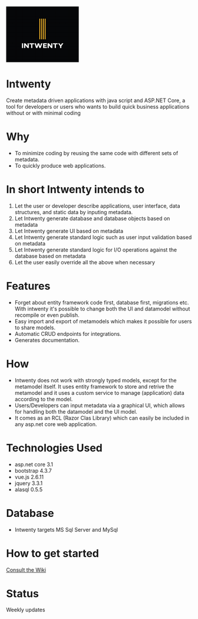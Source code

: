 ![alt text](https://github.com/Domitor/Intwenty/blob/master/IntwentyDemo/wwwroot/images/intwenty_loggo_small.png)


# Intwenty
Create metadata driven applications with java script and ASP.NET Core, a tool for developers or users who wants to build quick business applications without or with minimal coding

# Why
- To minimize coding by reusing the same code with different sets of metadata.
- To quickly produce web applications.

# In short Intwenty intends to
1. Let the user or developer describe applications, user interface, data structures, and static data by inputing metadata.
2. Let Intwenty generate database and database objects based on metadata
3. Let Intwenty generate UI based on metadata
4. Let Intwenty generate standard logic such as user input validation based on metadata
5. Let Intwenty generate standard logic for I/O operations against the database based on metadata
6. Let the user easily override all the above when necessary

# Features
- Forget about entity framework code first, database first, migrations etc. With intwenty it's possible to change both the UI and datamodel without recompile or even publish.
- Easy import and export of metamodels which makes it possible for users to share models.
- Automatic CRUD endpoints for integrations.
- Generates documentation. 

# How
- Intwenty does not work with strongly typed models, except for the metamodel itself. It uses entity framework to store and retrive the metamodel and it uses a custom service to manage (application) data according to the model.
- Users/Developers can input metadata via a graphical UI, which allows for handling both the datamodel and the UI model. 
- It comes as an RCL (Razor Clas Library) which can easily be included in any asp.net core web application.

# Technologies Used
- asp.net core 3.1
- bootstrap 4.3.7
- vue.js 2.6.11
- jquery 3.3.1
- alasql 0.5.5

# Database
- Intwenty targets MS Sql Server and MySql

# How to get started
<a href="https://github.com/Domitor/Intwenty/wiki">Consult the Wiki</a>

# Status
Weekly updates








